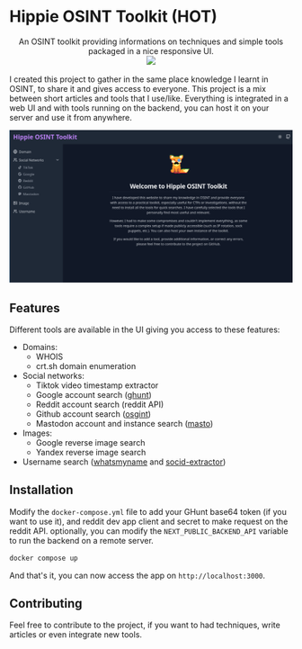 # Hippie OSINT Toolkit (HOT)
<p align="center">
  An OSINT toolkit providing informations on techniques and simple tools packaged in a nice responsive UI.
  <br>
  <a href="https://twitter.com/intent/follow?screen_name=hiippiiie" title="Follow"><img src="https://img.shields.io/twitter/follow/hiippiiie?label=hiippiiie&style=social"></a>
  <br>
</p>

I created this project to gather in the same place knowledge I learnt in OSINT, to share it and gives access to everyone. This project is a mix between short articles and tools that I use/like. Everything is integrated in a web UI and with tools running on the backend, you can host it on your server and use it from anywhere.

![homepage](./.github/homepage.png)

## Features

Different tools are available in the UI giving you access to these features:
- Domains:
  - WHOIS
  - crt.sh domain enumeration
- Social networks:
  - Tiktok video timestamp extractor
  - Google account search ([ghunt](https://github.com/mxrch/GHunt))
  - Reddit account search (reddit API)
  - Github account search ([osgint](https://github.com/hippiiee/osgint))
  - Mastodon account and instance search ([masto](https://github.com/C3n7ral051nt4g3ncy/Masto))
- Images:
  - Google reverse image search
  - Yandex reverse image search
- Username search ([whatsmyname](https://github.com/WebBreacher/WhatsMyName) and [socid-extractor](https://github.com/soxoj/socid-extractor))

## Installation

Modify the `docker-compose.yml` file to add your GHunt base64 token (if you want to use it), and reddit dev app client and secret to make request on the reddit API.
optionally, you can modify the `NEXT_PUBLIC_BACKEND_API` variable to run the backend on a remote server.

```bash
docker compose up
```



And that's it, you can now access the app on `http://localhost:3000`.

## Contributing

Feel free to contribute to the project, if you want to had techniques, write articles or even integrate new tools.
